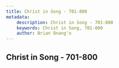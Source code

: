 ```yaml
---
title: Christ in Song - 701-800
metadata:
    description: Christ in Song - 701-800
    keywords: Christ in Song, 701-800
    author: Brian Onang'o
---
```



## Christ in Song - 701-800
  